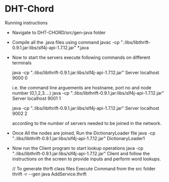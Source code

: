 # DHT-Chord

Running instructions

* Navigate to DHT-CHORD/src/gen-java folder
* Compile all the .java files using command 
  javac -cp ".:libs/libthrift-0.9.1.jar:libs/slf4j-api-1.7.12.jar" *.java
* Now to start the servers execute following commands on different terminals

  java -cp ".:libs/libthrift-0.9.1.jar:libs/slf4j-api-1.7.12.jar" Server localhost 9000 0
  
  i.e. the command line arguements are hostname, port no and node number (0,1,2,3....)
  java -cp ".:libs/libthrift-0.9.1.jar:libs/slf4j-api-1.7.12.jar" Server localhost 9001 1
  
  java -cp ".:libs/libthrift-0.9.1.jar:libs/slf4j-api-1.7.12.jar" Server localhost 9002 2
  
  according to the number of servers needed to be joined in the network.
* Once All the nodes are joined, Run the DictionaryLoader file 
  java -cp ".:libs/libthrift-0.9.1.jar:libs/slf4j-api-1.7.12.jar" DictionaryLoader1
 
* Now run the Client program to start lookup operations 
  java -cp ".:libs/libthrift-0.9.1.jar:libs/slf4j-api-1.7.12.jar" Client 
  and follow the instructions on the screen to provide inputs and perform word lookups.
  
  
  // To generate thirft class files Execute Command from the src folder
  thrift -r --gen java AddService.thrift
  
 
 
